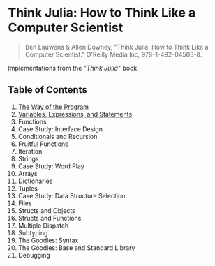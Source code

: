 # Think Julia: How to Think Like a Computer Scientist

> Ben Lauwens & Allen Downey, "Think Julia: How to Think Like a Computer Scientist." O'Reilly Media Inc, 978-1-492-04503-8.

Implementations from the "*Think Julia*" book.

## Table of Contents

1. [The Way of the Program](01-the-way-of-the-program/)
2. [Variables, Expressions, and Statements](02-variables-expressions-and-statements/)
3. Functions
4. Case Study: Interface Design
5. Conditionals and Recursion
6. Fruitful Functions
7. Iteration
8. Strings
9. Case Study: Word Play
10. Arrays
11. Dictionaries
12. Tuples
13. Case Study: Data Structure Selection
14. Files
15. Structs and Objects
16. Structs and Functions
17. Multiple Dispatch
18. Subtyping
19. The Goodies: Syntax
20. The Goodies: Base and Standard Library
21. Debugging
